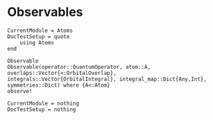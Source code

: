 # Observables

```@meta
CurrentModule = Atoms
DocTestSetup = quote
    using Atoms
end
```

```@docs
Observable
Observable(operator::QuantumOperator, atom::A, overlaps::Vector{<:OrbitalOverlap}, integrals::Vector{OrbitalIntegral}, integral_map::Dict{Any,Int}, symmetries::Dict) where {A<:Atom}
observe!
```

```@meta
CurrentModule = nothing
DocTestSetup = nothing
```
